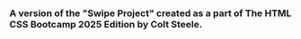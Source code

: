 ### A version of the "Swipe Project" created as a part of The HTML CSS Bootcamp 2025 Edition by Colt Steele. 
